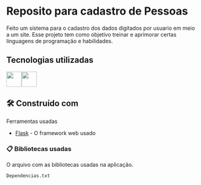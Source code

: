 # Reposito para cadastro de Pessoas
Feito um sistema para o cadastro dos dados digitados por usuario em meio a um site. Esse projeto tem como objetivo treinar e aprimorar certas linguagens de programação e habilidades.


## Tecnologias utilizadas
<div style="display: flex;">
          <img loading="lazy" src="https://cdn.jsdelivr.net/gh/devicons/devicon@latest/icons/html5/html5-original.svg" width="40" height="40"/>
          <img loading="lazy" src="https://cdn.jsdelivr.net/gh/devicons/devicon@latest/icons/python/python-original.svg" width="40" height="40" />
          
</div>

## 🛠️ Construído com

Ferramentas usadas

* [Flask](https://flask.palletsprojects.com/en/3.0.x/) - O framework web usado

### 📋 Bibliotecas usadas

O arquivo com as bibliotecas usadas na aplicação.

```
Dependencias.txt
```



